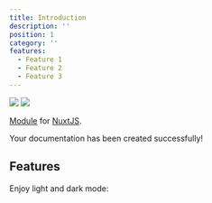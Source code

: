 ```yaml
---
title: Introduction
description: ''
position: 1
category: ''
features:
  - Feature 1
  - Feature 2
  - Feature 3
---
```


<img src="/nuxtdocs/static/preview.png" class="light-img" />
<img src="/nuxtdocs/static/preview-dark.png" class="dark-img" />

[Module]() for [NuxtJS](https://nuxtjs.org).

<alert type="success">

Your documentation has been created successfully!

</alert>

## Features

<list :items="features"></list>

<p class="flex items-center">Enjoy light and dark mode:&nbsp;<app-color-switcher class="inline-flex ml-2"></app-color-switcher></p>
